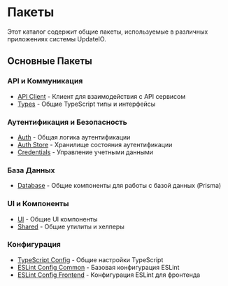 # Пакеты

Этот каталог содержит общие пакеты, используемые в различных приложениях системы UpdateIO.

## Основные Пакеты

### API и Коммуникация
- [API Client](./api-client/README.md) - Клиент для взаимодействия с API сервисом
- [Types](./types/README.md) - Общие TypeScript типы и интерфейсы

### Аутентификация и Безопасность
- [Auth](./auth/README.md) - Общая логика аутентификации
- [Auth Store](./auth-store/README.md) - Хранилище состояния аутентификации
- [Credentials](./credentials/README.md) - Управление учетными данными

### База Данных
- [Database](./database/README.md) - Общие компоненты для работы с базой данных (Prisma)

### UI и Компоненты
- [UI](./ui/README.md) - Общие UI компоненты
- [Shared](./shared/README.md) - Общие утилиты и хелперы

### Конфигурация
- [TypeScript Config](./typescript-config/README.md) - Общие настройки TypeScript
- [ESLint Config Common](./eslint-config-common/README.md) - Базовая конфигурация ESLint
- [ESLint Config Frontend](./eslint-config-frontend/README.md) - Конфигурация ESLint для фронтенда 
